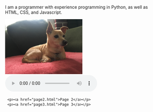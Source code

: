 
<html>
<head>
    <title>My Website Title</title>
</head>
<body>
    <p> I am a programmer with experience programming in Python, as well as HTML, CSS, and Javascript. </p>
    <img src="Tobey.JPG" alt="Photo 1" style="width:252px;height:179px;">
    <br>
    <audio controls>
        <source src = "Keep It Up.mp3">
    </audio>

     <p><a href="page2.html">Page 2</a></p>
     <p><a href="page3.html">Page 3</a></p>
    
</body>
</html>

